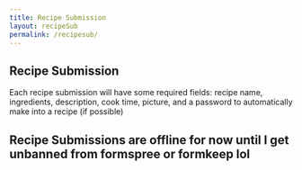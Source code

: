 ```yaml
---
title: Recipe Submission
layout: recipeSub
permalink: /recipesub/
---
```

<div class="content">
<div>
  <h2>Recipe Submission</h2>
    <p>Each recipe submission will have some required fields:
    recipe name, ingredients, description, cook time, picture, and a password to automatically make into a recipe (if possible)</p>
</div>
<h2>Recipe Submissions are offline for now until I get unbanned from formspree or formkeep lol</h2>
</div>

